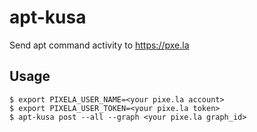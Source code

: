 # apt-kusa
Send apt command activity to https://pxe.la

## Usage

```
$ export PIXELA_USER_NAME=<your pixe.la account>
$ export PIXELA_USER_TOKEN=<your pixe.la token>
$ apt-kusa post --all --graph <your pixe.la graph_id>
```
